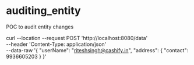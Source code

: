 # auditing_entity
POC to audit entity changes

curl --location --request POST 'http://localhost:8080/data' \
--header 'Content-Type: application/json' \
--data-raw '{
"userName": "riteshsingh@cashify.in",
"address": {
"contact": 9936605203
}
}'
